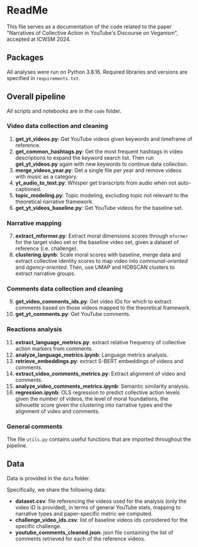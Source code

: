 # ReadMe

This file serves as a documentation of the code related to the paper "Narratives of Collective Action in YouTube's Discourse on Veganism", accepted at ICWSM 2024.

## Packages

All analyses were run on Python 3.8.16. Required libraries and versions are specified in `requirements.txt`.

## Overall pipeline

All scripts and notebooks are in the `code` folder.

### Video data collection and cleaning

1. **get_yt_videos.py**: Get YouTube videos given keywords and timeframe of reference.
2. **get_common_hashtags.py**: Get the most frequent hashtags in video descriptions to expand the keyword search list. Then run **get_yt_videos.py** again with new keywords to continue data collection.
3. **merge_videos_year.py**: Get a single file per year and remove videos with music as a category.
4. **yt_audio_to_text.py**: Whisper get transcripts from audio when not auto-captioned.
5. **topic_modeling.py**: Topic modeling, excluding topic not relevant to the theoretical narrative framework.
6. **get_yt_videos_baseline.py**: Get YouTube videos for the baseline set.

### Narrative mapping 

7. **extract_mformer.py**: Extract moral dimensions scores through `mformer` for the target video set or the baseline video set, given a dataset of reference (i.e. challenge).
8. **clustering.ipynb**: Scale moral scores with baseline, merge data and extract collective identity scores to map video into *communal-oriented* and *agency-oriented*. Then, use UMAP and HDBSCAN clusters to extract narrative groups.

### Comments data collection and cleaning 

9. **get_video_comments_ids.py**: Get video IDs for which to extract comments based on those videos mapped to the theoretical framework.
10. **get_yt_comments.py**: Get YouTube comments.

### Reactions analysis 

11. **extract_language_metrics.py**: extract relative frequency of collective action markers from comments.
12. **analyze_language_metrics.ipynb**: Language metrics analysis.
13. **retrieve_embeddings.py**: extract S-BERT embeddings of videos and comments.
14. **extract_video_comments_metrics.py**: Extract alignment of video and comments.
15. **analyze_video_comments_metrics.ipynb**: Semantic similarity analysis.
16. **regression.ipynb**: OLS regression to predict collective action levels given the number of videos, the level of moral foundations, the silhouette score given the clustering into narrative types and the alignment of video and comments. 

### General comments
The file `utils.py` contains useful functions that are imported throughout the pipeline.

## Data

Data is provided in the `data` folder. 

Specifically, we share the following data:

- **dataset.csv**: file referencing the videos used for the analysis (only the video ID is provided), in terms of general YouTube stats, mapping to narrative types and paper-specific metric we computed.
- **challenge_video_ids.csv**: list of baseline videos ids considered for the specific challenge.
- **youtube_comments_cleaned.json**: json file containing the list of comments retrieved for each of the reference videos.